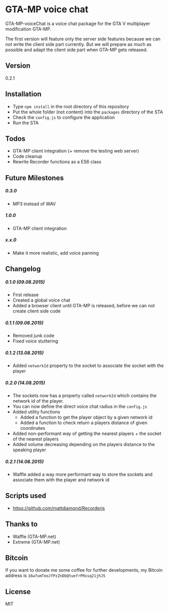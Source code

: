 # GTA-MP voice chat

GTA-MP-voiceChat is a voice chat package for the GTA V multiplayer modification GTA-MP.

The first version will feature only the server side features because we can not
write the client side part currently.
But we will prepare as much as possible and adapt the client side part when GTA-MP gets released.

## Version

0.2.1

## Installation

  - Type `npm install` in the root directory of this repository
  - Put the whole folder (not content) into the `packages` directory of the STA
  - Check the `config.js` to configure the application
  - Run the STA

## Todos

 - GTA-MP client integration (+ remove the testing web server)
 - Code cleanup
 - Rewrite Recorder functions as a ES6 class

## Future Milestones

##### 0.3.0
 - MP3 instead of WAV

##### 1.0.0
 - GTA-MP client integration

##### x.x.0
 - Make it more realistic, add voice panning

## Changelog

##### 0.1.0 (09.08.2015)

 - First release
 - Created a global voice chat
 - Added a browser client until GTA-MP is released, before we can not create client side code

##### 0.1.1 (09.08.2015)
 - Removed junk code
 - Fixed voice stuttering

##### 0.1.2 (13.08.2015)
 - Added `networkId` property to the socket to associate the socket with the player

##### 0.2.0 (14.08.2015)
 - The sockets now has a property called `networkId` which contains the network id of the player.
 - You can now define the direct voice chat radius in the `config.js`
 - Added utility functions
   - Added a function to get the player object by a given network id
   - Added a function to check return a players distance of given coordinates
 - Added non-performant way of getting the nearest players + the socket of the nearest players
 - Added volume decreasing depending on the players distance to the speaking player

##### 0.2.1 (14.08.2015)
 - Waffle added a way more performant way to store the sockets and associate them with the player and network id


## Scripts used
 - https://github.com/mattdiamond/Recorderjs

## Thanks to
  - Waffle (GTA-MP.net)
  - Extreme (GTA-MP.net)

##  Bitcoin
If you want to donate me some coffee for further developments, my Bitcoin address is `16w7umTeoJfPzZnDbQtuefrPRssq21jhJ5`

License
----

MIT
